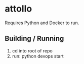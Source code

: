 # attollo

Requires Python and Docker to run.

## Building / Running
1. cd into root of repo
2. run: python devops start
